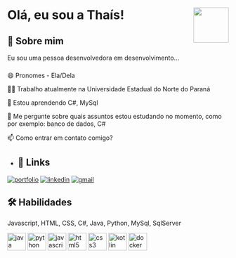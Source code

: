 

# Olá, eu sou a Thaís! <img align="right" height="80" src="https://i.imgflip.com/65efzo.gif"  />


## 🚀 Sobre mim
Eu sou uma pessoa desenvolvedora em desenvolvimento...
###
😄 Pronomes - Ela/Dela

👩‍💻 Trabalho atualmente na Universidade Estadual do Norte do Paraná

🧠 Estou aprendendo C#, MySql

💬 Me pergunte sobre quais assuntos estou estudando no momento, como por exemplo: banco de dados, C#

📫 Como entrar em contato comigo?


  
- ## 🔗 Links
[![portfolio](https://img.shields.io/badge/my_portfolio-000?style=for-the-badge&logo=ko-fi&logoColor=white)](https://bellatee.com.br/)
[![linkedin](https://img.shields.io/badge/linkedin-0A66C2?style=for-the-badge&logo=linkedin&logoColor=white)](https://www.linkedin.com/in/thais-alessandra-souza/)
[![gmail](https://img.shields.io/badge/gmail-0A66C2?style=for-the-badge&logo=gmail&logoColor=white)](mailto:taaysalessandra@gmail.com)




## 🛠 Habilidades
Javascript, HTML, CSS, C#, Java, Python, MySql, SqlServer
<div >
  
  
  <img src="https://cdn.jsdelivr.net/gh/devicons/devicon/icons/java/java-original-wordmark.svg" height="40" width="42" alt="java logo" />
  <img src="https://cdn.jsdelivr.net/gh/devicons/devicon/icons/python/python-original.svg" height="40" width="42" alt="python logo"  />
  <img src="https://cdn.jsdelivr.net/gh/devicons/devicon/icons/javascript/javascript-original.svg" height="40" width="42" alt="javascript logo"  />
  <img src="https://cdn.jsdelivr.net/gh/devicons/devicon/icons/html5/html5-original.svg" height="40" width="42" alt="html5 logo"  />
  <img src="https://cdn.jsdelivr.net/gh/devicons/devicon/icons/css3/css3-original.svg" height="40" width="42" alt="css3 logo"  />
  <img src="https://cdn.jsdelivr.net/gh/devicons/devicon/icons/kotlin/kotlin-original.svg"  height="40" width="42" alt="kotlin logo" />
  <img src="https://cdn.jsdelivr.net/gh/devicons/devicon/icons/docker/docker-original-wordmark.svg" height="40" width="42" alt="docker logo"/>
          
          
          
</div>




 

